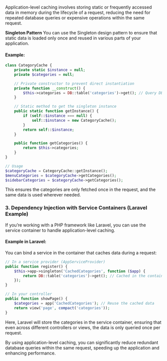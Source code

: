 Application-level caching involves storing static or frequently accessed data in memory during the lifecycle of a request, reducing the need for repeated database queries or expensive operations within the same request. 





**Singleton Pattern**
   You can use the Singleton design pattern to ensure that static data is loaded only once and reused in various parts of your application.

   #### Example:
   ```php
   class CategoryCache {
       private static $instance = null;
       private $categories = null;

       // Private constructor to prevent direct instantiation
       private function __construct() {
           $this->categories = DB::table('categories')->get(); // Query DB only once
       }

       // Static method to get the singleton instance
       public static function getInstance() {
           if (self::$instance === null) {
               self::$instance = new CategoryCache();
           }
           return self::$instance;
       }

       public function getCategories() {
           return $this->categories;
       }
   }

   // Usage
   $categoryCache = CategoryCache::getInstance();
   $menuCategories = $categoryCache->getCategories();
   $sidebarCategories = $categoryCache->getCategories();
   ```

   This ensures the categories are only fetched once in the request, and the same data is used wherever needed.

### 3. **Dependency Injection with Service Containers (Laravel Example)**
   If you’re working with a PHP framework like Laravel, you can use the service container to handle application-level caching.

   #### Example in Laravel:
   You can bind a service in the container that caches data during a request:

   ```php
   // In a service provider (AppServiceProvider)
   public function register() {
       $this->app->singleton('CachedCategories', function ($app) {
           return DB::table('categories')->get(); // Cached in the container for the duration of the request
       });
   }

   // In your controller
   public function showPage() {
       $categories = app('CachedCategories'); // Reuse the cached data
       return view('page', compact('categories'));
   }
   ```

   Here, Laravel will store the categories in the service container, ensuring that even across different controllers or views, the data is only queried once per request.
   
   
   
   
   
By using application-level caching, you can significantly reduce redundant database queries within the same request, speeding up the application and enhancing performance.